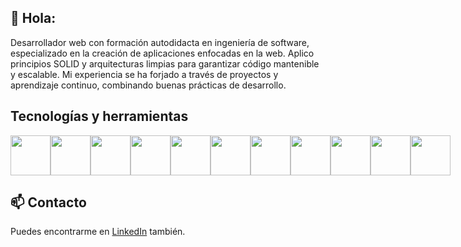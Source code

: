 ## 👋 Hola:

Desarrollador web con formación autodidacta en ingeniería de software, especializado en la creación de aplicaciones enfocadas en la web. Aplico principios SOLID y arquitecturas limpias para garantizar código mantenible y escalable. Mi experiencia se ha forjado a través de proyectos y aprendizaje continuo, combinando buenas prácticas de desarrollo.

## Tecnologías y herramientas
<div style="display: flex; justify-content: space-around; align-items: center;">
  <img height="64px" src="https://images.icon-icons.com/2415/PNG/512/typescript_original_logo_icon_146317.png">
  <img height="64px" src="https://cdn.icon-icons.com/icons2/2107/PNG/512/file_type_html_icon_130541.png">
  <img height="64px" src="https://cdn.icon-icons.com/icons2/2107/PNG/512/file_type_css_icon_130661.png">
  <img height="64px" src="https://cdn.icon-icons.com/icons2/2415/PNG/512/react_original_logo_icon_146374.png">
  <img height="64px" src="https://cdn.icon-icons.com/icons2/2107/PNG/512/file_type_node_icon_130301.png">
  <img height="64px" src="https://cdn.icon-icons.com/icons2/2415/PNG/512/postgresql_plain_logo_icon_146389.png">
  <img height="64px" src="https://cdn.icon-icons.com/icons2/2415/PNG/512/sequelize_original_logo_icon_146348.png">
  <img height="64px" src="https://cdn.icon-icons.com/icons2/2107/PNG/512/file_type_light_prisma_icon_130444.png">
  <img height="64px" src="https://images.icon-icons.com/2107/PNG/512/file_type_mongo_icon_130383.png">
  <img height="64px" src="https://images.icon-icons.com/2107/PNG/512/file_type_jest_icon_130514.png">
  <img height="64px" src="https://images.icon-icons.com/2407/PNG/512/docker_icon_146192.png">
</div>

## 📫 Contacto
Puedes encontrarme en [LinkedIn](https://www.linkedin.com/in/julian-casta%C3%B1o-a-264a89278/) también.
